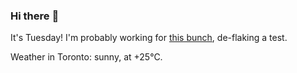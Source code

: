 ### Hi there :wave:

It's Tuesday! I'm probably working for [this bunch](https://github.com/kohofinancial), de-flaking a test.

Weather in Toronto: sunny, at +25°C.
